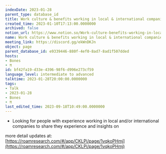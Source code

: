 ```yaml
---
indexDate: 2023-01-28
parent_type: database_id
title: Work culture & benefits working in local & international companies
created_time: 2023-01-10T17:13:00.0000000
archived: false
notion_url: https://www.notion.so/Work-culture-benefits-working-in-local-international-companies-bf42fa19d33e439698f6d996e273cf59
name: Work culture & benefits working in local & international companies
meeting_link: https://discord.gg/ekWnDKJn
object: page
parent_database_id: e9339446-880f-4ef0-8ad7-8ad1f507dded
hosts:
- Bones
- π
id: bf42fa19-d33e-4396-98f6-d996e273cf59
language_level: intermediate to advanced
talktime: 2023-01-28T20:00:00.0000000
tags:
- Talk
- 2023-01-28
- Bones
- π
last_edited_time: 2023-09-18T10:49:00.0000000
---
```


   - Looking for people with experience working in local and/or international companies to share they experience and insights on

more detail updates at:
[https://roamresearch.com/#/app/CKLPi/page/1vqkoPHmj](https://roamresearch.com/#/app/CKLPi/page/1vqkoPHmj)

























